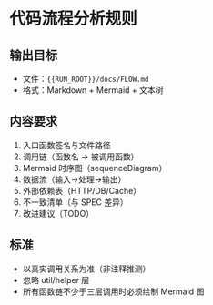 # 代码流程分析规则

## 输出目标
- 文件：`{{RUN_ROOT}}/docs/FLOW.md`
- 格式：Markdown + Mermaid + 文本树

## 内容要求
1. 入口函数签名与文件路径
2. 调用链（函数名 → 被调用函数）
3. Mermaid 时序图（sequenceDiagram）
4. 数据流（输入→处理→输出）
5. 外部依赖表（HTTP/DB/Cache）
6. 不一致清单（与 SPEC 差异）
7. 改进建议（TODO）

## 标准
- 以真实调用关系为准（非注释推测）
- 忽略 util/helper 层
- 所有函数链不少于三层调用时必须绘制 Mermaid 图
